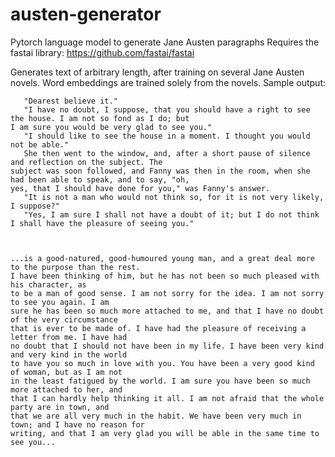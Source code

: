# austen-generator
Pytorch language model to generate Jane Austen paragraphs
Requires the fastai library: https://github.com/fastai/fastai

Generates text of arbitrary length, after training on several Jane Austen novels.  Word embeddings are trained solely from the novels. 
Sample output:

       "Dearest believe it."
       "I have no doubt, I suppose, that you should have a right to see the house. I am not so fond as I do; but
    I am sure you would be very glad to see you." 
       "I should like to see the house in a moment. I thought you would not be able."
       She then went to the window, and, after a short pause of silence and reflection on the subject. The 
    subject was soon followed, and Fanny was then in the room, when she had been able to speak, and to say, "oh, 
    yes, that I should have done for you," was Fanny's answer.
       "It is not a man who would not think so, for it is not very likely, I suppose?"
       "Yes, I am sure I shall not have a doubt of it; but I do not think I shall have the pleasure of seeing you."
       
       
    
    ...is a good-natured, good-humoured young man, and a great deal more to the purpose than the rest. 
    I have been thinking of him, but he has not been so much pleased with his character, as 
    to be a man of good sense. I am not sorry for the idea. I am not sorry to see you again. I am
    sure he has been so much more attached to me, and that I have no doubt of the very circumstance
    that is ever to be made of. I have had the pleasure of receiving a letter from me. I have had
    no doubt that I should not have been in my life. I have been very kind and very kind in the world
    to have you so much in love with you. You have been a very good kind of woman, but as I am not
    in the least fatigued by the world. I am sure you have been so much more attached to her, and
    that I can hardly help thinking it all. I am not afraid that the whole party are in town, and
    that we are all very much in the habit. We have been very much in town; and I have no reason for
    writing, and that I am very glad you will be able in the same time to see you...
